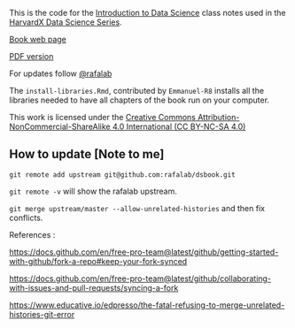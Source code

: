 This is the code for the [Introduction to Data Science](https://rafalab.github.io/dsbook/) class notes used in the
 [HarvardX Data Science Series](https://www.edx.org/professional-certificate/harvardx-data-science).

[Book web page](https://rafalab.github.io/dsbook/)

[PDF version](https://leanpub.com/datasciencebook)

For updates follow
<a class="twitter-follow-button"
  href="https://twitter.com/rafalab">
 @rafalab</a>

The `install-libraries.Rmd`, contributed by `Emmanuel-R8` installs all the libraries needed to have all chapters of the book run on your computer. 

This work is licensed under the [Creative Commons Attribution-NonCommercial-ShareAlike 4.0 International (CC BY-NC-SA 4.0)](https://creativecommons.org/licenses/by-nc-sa/4.0)

## How to update [Note to me]

`git remote add upstream git@github.com:rafalab/dsbook.git`

`git remote -v` will show the rafalab upstream.

`git merge upstream/master --allow-unrelated-histories` and then fix conflicts.

References :

https://docs.github.com/en/free-pro-team@latest/github/getting-started-with-github/fork-a-repo#keep-your-fork-synced

https://docs.github.com/en/free-pro-team@latest/github/collaborating-with-issues-and-pull-requests/syncing-a-fork

https://www.educative.io/edpresso/the-fatal-refusing-to-merge-unrelated-histories-git-error